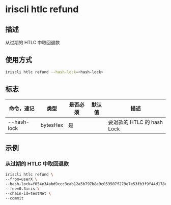# iriscli htlc refund

## 描述

从过期的 HTLC 中取回退款

## 使用方式

```bash
iriscli htlc refund --hash-lock=<hash-lock>
```

## 标志

| 命令，速记    | 类型     | 是否必须 | 默认值 | 描述                     |
| ----------- | -------- | ------ | ----- | ----------------------- |
| --hash-lock | bytesHex | 是     |       | 要退款的 HTLC 的 hash Lock |

## 示例

### 从过期的 HTLC 中取回退款

```bash
iriscli htlc refund \
--from=userX \
--hash-lock=f054e34abd9ccc3cab12a5b797b8e9c053507f279e7e53fb3f9f44d178c94b20 \
--fee=0.3iris \
--chain-id=testNet \
--commit
```
